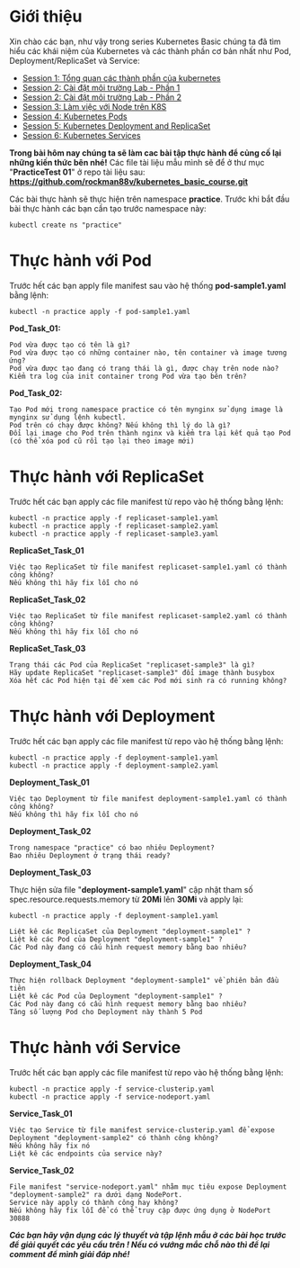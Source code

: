 # Giới thiệu
Xin chào các bạn, như vậy trong series Kubernetes Basic chúng ta đã tìm hiểu các khái niệm của Kubernetes và các thành phần cơ bản nhất như Pod, Deployment/ReplicaSet và Service:

* [Session 1: Tổng quan các thành phần của kubernetes](https://viblo.asia/p/k8s-basic-tong-quan-cac-thanh-phan-cua-kubernetes-aAY4ql7qVPw)
* [Session 2:  Cài đặt môi trường Lab - Phần 1](https://viblo.asia/p/k8s-basic-cai-dat-lab-kubernetes-phan-1-3kY4gWdy4Ae)
* [ Session 2:  Cài đặt môi trường Lab - Phần 2](https://viblo.asia/p/k8s-basic-cai-dat-lab-kubernetes-phan-2-bXP4W5yYL7G)
* [Session 3: Làm việc với Node trên K8S](https://viblo.asia/p/k8s-basic-lam-viec-voi-node-tren-k8s-7ymJXKQr4kq)
* [Session 4: Kubernetes Pods](https://viblo.asia/p/k8s-basic-kubernetes-pods-5pPLkG3nLRZ)
* [Session 5: Kubernetes Deployment and ReplicaSet](https://viblo.asia/p/k8s-basic-kubernetes-deployments-and-replicaset-obA46Po9LKv)
* [Session 6: Kubernetes Services](https://viblo.asia/p/k8s-basic-kubernetes-services-7ymJXKZa4kq)

**Trong bài hôm nay chúng ta sẽ làm cac bài tập thực hành để củng cố lại những kiến thức bên nhé!**
Các file tài liệu mẫu mình sẽ để ở thư mục "**PracticeTest 01**" ở repo tài liệu sau: **https://github.com/rockman88v/kubernetes_basic_course.git**

Các bài thực hành sẽ thực hiện trên namespace **practice**. Trước khi bắt đầu bài thực hành các bạn cần tạo trước namespace này:
```
kubectl create ns "practice"
```
# Thực hành với Pod
Trước hết các bạn apply file manifest sau vào hệ thống **pod-sample1.yaml** bằng lệnh:
```
kubectl -n practice apply -f pod-sample1.yaml
```

**Pod_Task_01:**
```
Pod vừa được tạo có tên là gì?
Pod vừa được tạo có những container nào, tên container và image tương ứng?
Pod vừa được tạo đang có trạng thái là gì, được chạy trên node nào?
Kiểm tra log của init container trong Pod vừa tạo bên trên? 
```



**Pod_Task_02:**
```
Tạo Pod mới trong namespace practice có tên mynginx sử dụng image là mynginx sử dụng lệnh kubectl.
Pod trên có chạy được không? Nếu không thì lý do là gì?
Đổi lại image cho Pod trên thành nginx và kiểm tra lại kết quả tạo Pod (có thể xóa pod cũ rồi tạo lại theo image mới)
```

# Thực hành với ReplicaSet
Trước hết các bạn apply các file manifest từ repo vào hệ thống bằng lệnh:
```
kubectl -n practice apply -f replicaset-sample1.yaml
kubectl -n practice apply -f replicaset-sample2.yaml
kubectl -n practice apply -f replicaset-sample3.yaml
```

**ReplicaSet_Task_01**
```
Việc tạo ReplicaSet từ file manifest replicaset-sample1.yaml có thành công không? 
Nếu không thì hãy fix lỗi cho nó
```

**ReplicaSet_Task_02**
```
Việc tạo ReplicaSet từ file manifest replicaset-sample2.yaml có thành công không? 
Nếu không thì hãy fix lỗi cho nó
```

**ReplicaSet_Task_03**
```
Trạng thái các Pod của ReplicaSet "replicaset-sample3" là gì?
Hãy update ReplicaSet "replicaset-sample3" đổi image thành busybox
Xóa hết các Pod hiện tại để xem các Pod mới sinh ra có running không?
```

# Thực hành với Deployment
Trước hết các bạn apply các file manifest từ repo vào hệ thống bằng lệnh:
```
kubectl -n practice apply -f deployment-sample1.yaml
kubectl -n practice apply -f deployment-sample2.yaml
```

**Deployment_Task_01**
```
Việc tạo Deployment từ file manifest deployment-sample1.yaml có thành công không? 
Nếu không thì hãy fix lỗi cho nó
```
**Deployment_Task_02**
```
Trong namespace "practice" có bao nhiêu Deployment?
Bao nhiêu Deployment ở trạng thái ready?
```

**Deployment_Task_03**

Thực hiện sửa file "**deployment-sample1.yaml**" cập nhật tham số spec.resource.requests.memory từ **20Mi** lên **30Mi** và apply lại:
```
kubectl -n practice apply -f deployment-sample1.yaml
```

```
Liệt kê các ReplicaSet của Deployment "deployment-sample1" ?
Liệt kê các Pod của Deployment "deployment-sample1" ?
Các Pod này đang có cấu hình request memory bằng bao nhiêu?
```

**Deployment_Task_04**
```
Thực hiện rollback Deployment "deployment-sample1" về phiên bản đầu tiên
Liệt kê các Pod của Deployment "deployment-sample1" ?
Các Pod này đang có cấu hình request memory bằng bao nhiêu?
Tăng số lượng Pod cho Deployment này thành 5 Pod
```

# Thực hành với Service
Trước hết các bạn apply các file manifest từ repo vào hệ thống bằng lệnh:
```
kubectl -n practice apply -f service-clusterip.yaml
kubectl -n practice apply -f service-nodeport.yaml
```

**Service_Task_01**
```
Việc tạo Service từ file manifest service-clusterip.yaml để expose Deployment "deployment-sample2" có thành công không? 
Nếu không hãy fix nó
Liệt kê các endpoints của service này?
```

**Service_Task_02**
```
File manifest "service-nodeport.yaml" nhằm mục tiêu expose Deployment "deployment-sample2" ra dưới dạng NodePort.
Service này apply có thành công hay không?
Nếu không hãy fix lỗi để có thể truy cập được ứng dụng ở NodePort 30888
```

***Các bạn hãy vận dụng các lý thuyết và tập lệnh mẫu ở các bài học trước để giải quyết các yêu cầu trên ! Nếu có vướng mắc chỗ nào thì để lại comment để mình giải đáp nhé!***